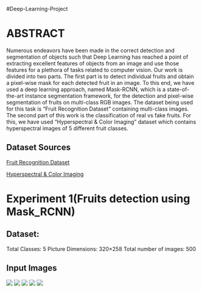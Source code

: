 #Deep-Learning-Project
# ABSTRACT
Numerous endeavors have been made in the correct detection and segmentation of objects such that Deep Learning has reached a point of extracting excellent features of objects from an image and use those features for a plethora of tasks related to computer vision. Our work is divided into two parts. The first part is to detect individual fruits and obtain a pixel-wise mask for each detected fruit in an image. To this end, we have used a deep learning approach, named Mask-RCNN, which is a state-of-the-art instance segmentation framework, for the detection and pixel-wise segmentation of fruits on multi-class RGB images. The dataset being used for this task is “Fruit Recognition Dataset” containing multi-class images. The second part of this work is the classification of real vs fake fruits. For this, we have used “Hyperspectral & Color Imaging” dataset which contains hyperspectral images of 5 different fruit classes.

## Dataset Sources

[Fruit Recognition Dataset](https://zenodo.org/record/1310165)

[Hyperspectral & Color Imaging](https://sites.google.com/site/hyperspectralcolorimaging/dataset)

# Experiment 1(Fruits detection using Mask_RCNN)

## Dataset:
Total Classes: 5
Picture Dimensions: 320×258
Total number of images: 500

## Input Images
![](Images/Imput_Images/apple.png)
![](Images/Imput_Images/orange.png)
![](Images/Imput_Images/peach.png)
![](Images/Imput_Images/mango.png)
![](Images/Imput_Images/tomato.png)


